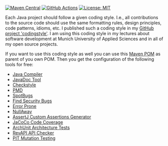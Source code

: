 [![Maven Central](https://maven-badges.herokuapp.com/maven-central/edu.hm.hafner/codingstyle-pom/badge.svg)](https://maven-badges.herokuapp.com/maven-central/edu.hm.hafner/codingstyle-pom)
[![GitHub Actions](https://github.com/uhafner/codingstyle-pom/workflows/GitHub%20Actions/badge.svg)](https://github.com/uhafner/codingstyle-pom/actions)
[![License: MIT](https://img.shields.io/badge/license-MIT-yellow.svg)](https://opensource.org/licenses/MIT)

Each Java project should follow a given coding style. I.e., all contributions to the source code should use the same 
formatting rules, design principles, code patterns, idioms, etc. I published such a coding style in my 
[GitHub project 'codingstyle'](https://github.com/uhafner/codingstyle). I am using this coding style in my lectures about 
software development at Munich University of Applied Sciences and in all of my open source projects.  

If you want to use this coding style as well you can use this [Maven POM](pom.xml) as parent of you own POM. Then you
get the configuration of the following tools for free:
- [Java Compiler](https://openjdk.java.net/groups/compiler/)
- [JavaDoc Tool](https://www.oracle.com/technetwork/java/javase/documentation/javadoc-137458.html)
- [Checkstyle](https://checkstyle.org)
- [PMD](https://pmd.github.io/)
- [SpotBugs](https://spotbugs.github.io)
- [Find Security Bugs](https://find-sec-bugs.github.io)
- [Error Prone](https://errorprone.info)
- [NullAway](https://github.com/uber/NullAway)
- [AssertJ Custom Assertions Generator](https://joel-costigliola.github.io/assertj/assertj-assertions-generator.html)
- [JaCoCo Code Coverage](https://www.jacoco.org/jacoco/index.html)
- [ArchUnit Architecture Tests](https://www.archunit.org) 
- [RevAPI API Checker](https://revapi.org)
- [PIT Mutation Testing](https://pitest.org)


